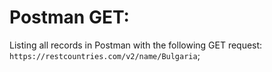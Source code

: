 # Postman GET:

Listing all records in Postman with the following GET request: `https://restcountries.com/v2/name/Bulgaria`;
